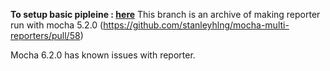 **To setup basic pipleine : [here](./01-setup-react-website.md)**
This branch is an archive of making reporter run with mocha 5.2.0 (https://github.com/stanleyhlng/mocha-multi-reporters/pull/58)

Mocha 6.2.0 has known issues with reporter. 